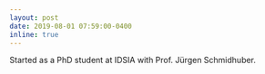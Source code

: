 ```yaml
---
layout: post
date: 2019-08-01 07:59:00-0400
inline: true
---
```


Started as a PhD student at IDSIA with Prof. Jürgen Schmidhuber.
